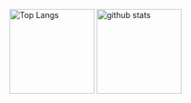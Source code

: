 <p align="left"> 
  <img alt="Top Langs" height="150px" src="https://github-readme-stats.vercel.app/api/top-langs/?username=gc-watanabe&layout=compact&show_icons=true&theme=onedark" />
  <img alt="github stats" height="150px" src="https://github-readme-stats.vercel.app/api?username=gc-watanabe&theme=onedark&show_icons=ture" />
</p>
